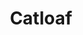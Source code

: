 ---
title: Catloaf
crosslinks:
- livven
- aww
- cats
- Breadit
- hmmm
- TuxedoCats
- curledfeetsies
- MildlyStartledCats
- SupermodelCats
- StuffOnCats
- Burritokitten
- nocontext
- Blep
- thecatdimension
- pics
- DisneyEyes
- gingerkitty
- CatsPlotting
- catsgonewild
- hamstercakes
---